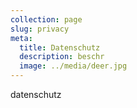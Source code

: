 ```yaml
---
collection: page
slug: privacy
meta:
  title: Datenschutz
  description: beschr
  image: ../media/deer.jpg
---
```

datenschutz